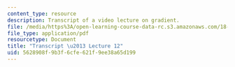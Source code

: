```yaml
---
content_type: resource
description: Transcript of a video lecture on gradient.
file: /media/https%3A/open-learning-course-data-rc.s3.amazonaws.com/18-02-multivariable-calculus-fall-2007/5628908f9b3f6cfe621f9ee38a65d199_18_022007L12.pdf
file_type: application/pdf
resourcetype: Document
title: "Transcript \u2013 Lecture 12"
uid: 5628908f-9b3f-6cfe-621f-9ee38a65d199
---
```

